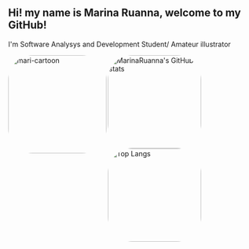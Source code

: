 
          
          
## Hi! my name is Marina Ruanna, welcome to my GitHub!
          
I'm Software Analysys and Development Student/ Amateur illustrator 




<img align="left" alt="mari-cartoon" height="200" style="border-radius:50px;" src="https://cdn.discordapp.com/attachments/927534793892171798/927537897438052352/IMG_9557.png">


<img align="left" alt="MarinaRuanna's GitHub stats" height="190" style="border-radius:50px;" src="https://github-readme-stats.vercel.app/api?username=MarinaRuanna&show_icons=true&theme=dracula"><img align="left" alt="Top Langs" height="190" style="border-radius:50px;" src="https://github-readme-stats.vercel.app/api/top-langs/?username=MarinaRuanna&show_icons=true&theme=dracula&langs_count=3">







